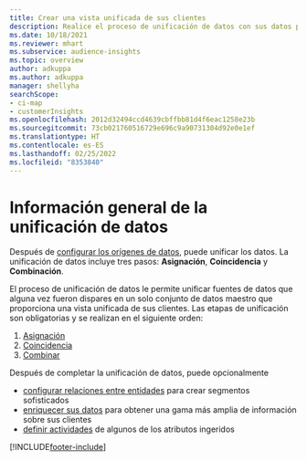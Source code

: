 ```yaml
---
title: Crear una vista unificada de sus clientes
description: Realice el proceso de unificación de datos con sus datos para crear un único conjunto maestro de datos de perfiles de clientes.
ms.date: 10/18/2021
ms.reviewer: mhart
ms.subservice: audience-insights
ms.topic: overview
author: adkuppa
ms.author: adkuppa
manager: shellyha
searchScope:
- ci-map
- customerInsights
ms.openlocfilehash: 2012d32494ccd4639cbffbb81d4f6eac1258e23b
ms.sourcegitcommit: 73cb021760516729e696c9a90731304d92e0e1ef
ms.translationtype: HT
ms.contentlocale: es-ES
ms.lasthandoff: 02/25/2022
ms.locfileid: "8353840"
---
```

# <a name="data-unification-overview"></a>Información general de la unificación de datos

Después de [configurar los orígenes de datos](data-sources.md), puede unificar los datos. La unificación de datos incluye tres pasos: **Asignación**, **Coincidencia** y **Combinación**.

El proceso de unificación de datos le permite unificar fuentes de datos que alguna vez fueron dispares en un solo conjunto de datos maestro que proporciona una vista unificada de sus clientes. Las etapas de unificación son obligatorias y se realizan en el siguiente orden:

1. [Asignación](map-entities.md)
2. [Coincidencia](match-entities.md)
3. [Combinar](merge-entities.md)

Después de completar la unificación de datos, puede opcionalmente

- [configurar relaciones entre entidades](relationships.md) para crear segmentos sofisticados
- [enriquecer sus datos](enrichment-hub.md) para obtener una gama más amplia de información sobre sus clientes
- [definir actividades](activities.md) de algunos de los atributos ingeridos


[!INCLUDE[footer-include](../includes/footer-banner.md)]